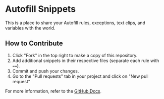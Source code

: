 # Autofill Snippets
This is a place to share your Autofill rules, exceptions, text clips, and variables with the world.

## How to Contribute
1. Click "Fork" in the top right to make a copy of this repository.
2. Add additional snippets in their respective files (separate each rule with `==`).
3. Commit and push your changes.
4. Go to the "Pull requests" tab in your project and click on "New pull request"

For more information, refer to the [GitHub Docs](https://docs.github.com/en/get-started/quickstart/contributing-to-projects).
